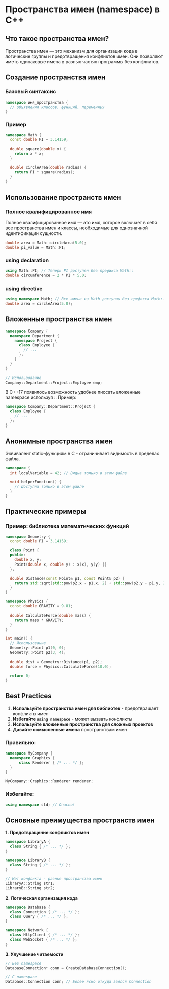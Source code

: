 # Пространства имен (namespace) в C++

## Что такое пространства имен?

Пространства имен — это механизм для организации кода в логические группы и предотвращения конфликтов имен. Они позволяют иметь одинаковые имена в разных частях программы без конфликтов.

## Создание пространства имен

### Базовый синтаксис
```cpp
namespace имя_пространства {
  // объявления классов, функций, переменных
}
```

### Пример
```cpp
namespace Math {
  const double PI = 3.14159;

  double square(double x) {
    return x * x;
  }

  double circleArea(double radius) {
    return PI * square(radius);
  }
}
```

## Использование пространств имен

### Полное квалифицированное имя
Полное квалифицированное имя — это имя, которое включает в себя все пространства имен и классы, необходимые для однозначной идентификации сущности.
```cpp
double area = Math::circleArea(5.0);
double pi_value = Math::PI;
```

### using declaration
```cpp
using Math::PI; // Теперь PI доступен без префикса Math::
double circumference = 2 * PI * 5.0;
```

### using directive
```cpp
using namespace Math; // Все имена из Math доступны без префикса Math::
double area = circleArea(5.0);
```

## Вложенные пространства имен

```cpp
namespace Company {
  namespace Department {
    namespace Project {
      class Employee {
        // ...
      };
    }
  }
}

// Использование
Company::Department::Project::Employee emp;
```

В C++17 появилось возможность удобнее писсать вложенные namespace используя ::
Пример:
```cpp
namespace Company::Department::Project {
  class Employee {
    // ...
  };
}
```

## Анонимные пространства имен
Эквивалент static-функциям в C - ограничивает видимость в пределах файла.

```cpp
namespace {
  int localVariable = 42; // Видна только в этом файле

  void helperFunction() {
    // Доступна только в этом файле
  }
}
```

## Практические примеры

### Пример: библиотека математических функций
```cpp
namespace Geometry {
  const double PI = 3.14159;

  class Point {
  public:
    double x, y;
    Point(double x, double y) : x(x), y(y) {}
  };

  double Distance(const Point& p1, const Point& p2) {
    return std::sqrt(std::pow(p2.x - p1.x, 2) + std::pow(p2.y - p1.y, 2));
  }
}

namespace Physics {
  const double GRAVITY = 9.81;

  double СalculateForce(double mass) {
    return mass * GRAVITY;
  }
}

int main() {
  // Использование
  Geometry::Point p1(0, 0);
  Geometry::Point p2(3, 4);

  double dist = Geometry::Distance(p1, p2);
  double force = Physics::CalculateForce(10.0);

  return 0;
}
```

## Best Practices

1. **Используйте пространства имен для библиотек** - предотвращает конфликты имен
2. **Избегайте `using namespace`** - может вызвать конфликты
3. **Используйте вложенные пространства для сложных проектов**
4. **Давайте осмысленные имена** пространствам имен

### Правильно:
```cpp
namespace MyCompany {
  namespace Graphics {
      class Renderer { /* ... */ };
  }
}

MyCompany::Graphics::Renderer renderer;
```

### Избегайте:
```cpp
using namespace std; // Опасно!
```

## Основные преимущества пространств имен

**1. Предотвращение конфликтов имен**
```cpp
namespace LibraryA {
  class String { /* ... */ };
}

namespace LibraryB {
  class String { /* ... */ };
}

// Нет конфликта - разные пространства имен
LibraryA::String str1;
LibraryB::String str2;
```

**2. Логическая организация кода**
```cpp
namespace Database {
  class Connection { /* ... */ };
  class Query { /* ... */ };
}

namespace Network {
  class HttpClient { /* ... */ };
  class WebSocket { /* ... */ };
}
```

**3. Улучшение читаемости**
```cpp
// Без namespace
DatabaseConnection* conn = CreateDatabaseConnection();

// С namespace
Database::Connection conn; // Более ясно откуда взялся Connection
```
